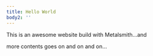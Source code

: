 ```yaml
---
title: Hello World
body2: ''
---
```

This is an awesome website build with Metalsmith...and 



more contents goes on and on and on...
